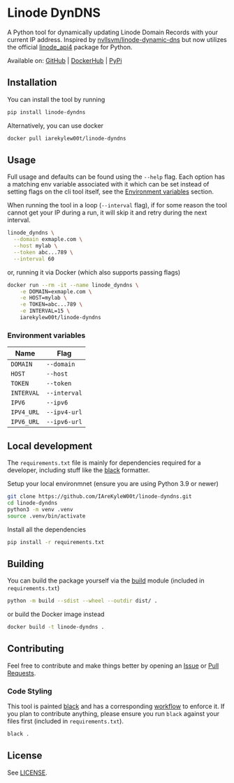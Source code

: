 # Linode DynDNS

A Python tool for dynamically updating Linode Domain Records with your current IP address. Inspired by [nvllsvm/linode-dynamic-dns](https://github.com/nvllsvm/linode-dynamic-dns) but now utilizes the official [linode_api4](https://github.com/linode/linode_api4-python) package for Python.

Available on: [GitHub](https://github.com/IAreKyleW00t/linode-dyndns) | [DockerHub](https://hub.docker.com/r/iarekylew00t/linode-dyndns) | [PyPi](https://pypi.org/project/linode-dyndns/)

## Installation

You can install the tool by running

```sh
pip install linode-dyndns
```

Alternatively, you can use docker

```sh
docker pull iarekylew00t/linode-dyndns
```

## Usage

Full usage and defaults can be found using the `--help` flag. Each option has a matching env variable associated with it which can be set instead of setting flags on the cli tool itself, see the [Environment variables](#Environment-variables) section.

When running the tool in a loop (`--interval` flag), if for some reason the tool cannot get your IP during a run, it will skip it and retry during the next interval.

```sh
linode_dyndns \
  --domain exmaple.com \
  --host mylab \
  --token abc...789 \
  --interval 60
```

or, running it via Docker (which also supports passing flags)

```sh
docker run --rm -it --name linode_dyndns \
    -e DOMAIN=exmaple.com \
    -e HOST=mylab \
    -e TOKEN=abc...789 \
    -e INTERVAL=15 \
    iarekylew00t/linode-dyndns
```

### Environment variables

| Name       | Flag         |
| ---------- | ------------ |
| `DOMAIN`   | `--domain`   |
| `HOST`     | `--host`     |
| `TOKEN`    | `--token`    |
| `INTERVAL` | `--interval` |
| `IPV6`     | `--ipv6`     |
| `IPV4_URL` | `--ipv4-url` |
| `IPV6_URL` | `--ipv6-url` |

## Local development

The `requirements.txt` file is mainly for dependencies required for a developer, including stuff like the [black](https://github.com/psf/black) formatter.

Setup your local environmnet (ensure you are using Python 3.9 or newer)

```sh
git clone https://github.com/IAreKyleW00t/linode-dyndns.git
cd linode-dyndns
python3 -m venv .venv
source .venv/bin/activate
```

Install all the dependencies

```sh
pip install -r requirements.txt
```

## Building

You can build the package yourself via the [build](https://pypi.org/project/build/) module (included in `requirements.txt`)

```sh
python -m build --sdist --wheel --outdir dist/ .
```

or build the Docker image instead

```sh
docker build -t linode-dyndns .
```

## Contributing

Feel free to contribute and make things better by opening an [Issue](https://github.com/IAreKyleW00t/linode-dyndns/issues) or [Pull Requests](https://github.com/IAreKyleW00t/linode-dyndns/pulls).

### Code Styling

This tool is painted [black](https://github.com/psf/black) and has a corresponding [workflow](https://github.com/IAreKyleW00t/linode-dyndns/actions/workflows/black.yml) to enforce it. If you plan to contribute anything, please ensure you run `black` against your files first (included in `requirements.txt`).

```sh
black .
```

## License

See [LICENSE](https://github.com/IAreKyleW00t/linode-dyndns/blob/main/LICENSE).
